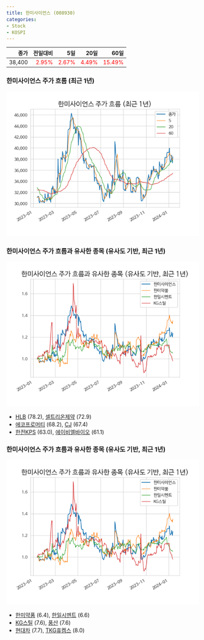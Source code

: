 ```yaml
---
title: 한미사이언스 (008930)
categories:
- Stock
- KOSPI
---
```


|종가|전일대비|5일|20일|60일|
|---:|-------:|--:|---:|---:|
|38,400|<span style="color: red">2.95%</span>|<span style="color: red">2.67%</span>|<span style="color: red">4.49%</span>|<span style="color: red">15.49%</span>|

<!-- more -->
### 한미사이언스 주가 흐름 (최근 1년)
![008930](/assets/images/stock/008930.png)


### 한미사이언스 주가 흐름과 유사한 종목 (유사도 기반, 최근 1년)
![008930](/assets/images/stock/008930_sim.png)

- [HLB](/028300/) (78.2), [셀트리온제약](/068760/) (72.9)
- [에코프로머티](/450080/) (68.2), [CJ](/001040/) (67.4)
- [한전KPS](/051600/) (63.0), [에이비엘바이오](/298380/) (61.1)


### 한미사이언스 주가 흐름과 유사한 종목 (유사도 기반, 최근 1년)
![008930](/assets/images/stock/008930_sim.png)

- [한미약품](/128940/) (6.4), [한일시멘트](/300720/) (6.6)
- [KG스틸](/016380/) (7.6), [풍산](/103140/) (7.6)
- [현대차](/005380/) (7.7), [TKG휴켐스](/069260/) (8.0)